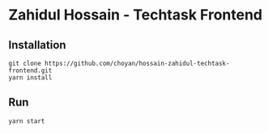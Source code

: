 # Zahidul Hossain - Techtask Frontend
## Installation
```
git clone https://github.com/choyan/hossain-zahidul-techtask-frontend.git
yarn install
```

## Run
``
yarn start
``